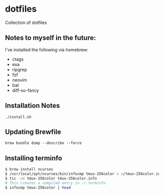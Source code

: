 # dotfiles
Collection of dotfiles

## Notes to myself in the future:

I've installed the following via homebrew:

* ctags
* exa
* ripgrep
* fzf
* neovim
* bat
* diff-so-fancy


## Installation Notes

```
./install.sh
```

## Updating Brewfile

```
brew bundle dump --describe --force
```

## Installing terminfo
```sh
$ brew install ncurses
$ /usr/local/opt/ncurses/bin/infocmp tmux-256color > ~/tmux-256color.info
$ tic -xe tmux-256color tmux-256color.info
# This creates a compiled entry in ~/.terminfo
$ infocmp tmux-256color | head
```
